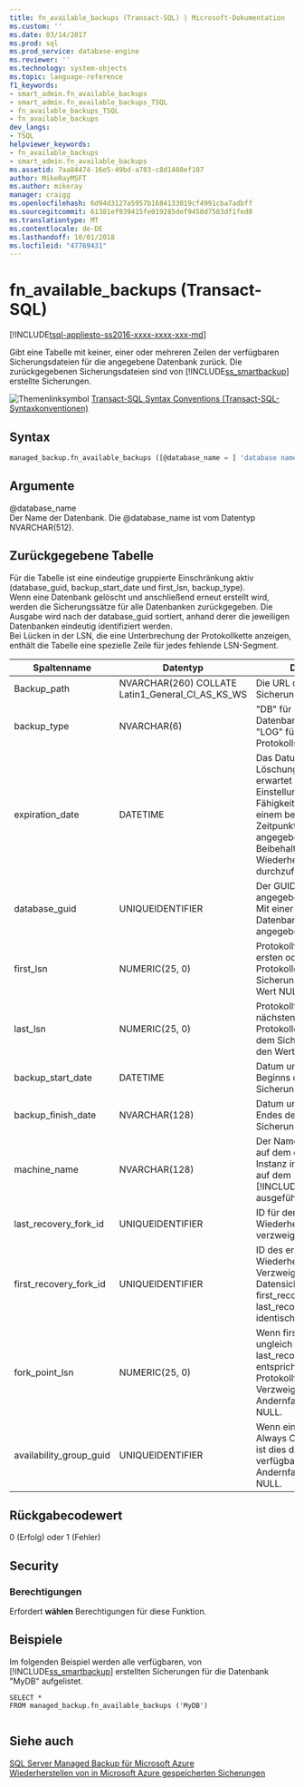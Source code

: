 ```yaml
---
title: fn_available_backups (Transact-SQL) | Microsoft-Dokumentation
ms.custom: ''
ms.date: 03/14/2017
ms.prod: sql
ms.prod_service: database-engine
ms.reviewer: ''
ms.technology: system-objects
ms.topic: language-reference
f1_keywords:
- smart_admin.fn_available_backups
- smart_admin.fn_available_backups_TSQL
- fn_available_backups_TSQL
- fn_available_backups
dev_langs:
- TSQL
helpviewer_keywords:
- fn_available_backups
- smart_admin.fn_available_backups
ms.assetid: 7aa84474-16e5-49bd-a703-c8d1408ef107
author: MikeRayMSFT
ms.author: mikeray
manager: craigg
ms.openlocfilehash: 6d94d3127a5957b1684133019cf4991cba7adbff
ms.sourcegitcommit: 61381ef939415fe019285def9450d7583df1fed0
ms.translationtype: MT
ms.contentlocale: de-DE
ms.lasthandoff: 10/01/2018
ms.locfileid: "47769431"
---
```

# <a name="managedbackupfnavailablebackups-transact-sql"></a>fn_available_backups (Transact-SQL)
[!INCLUDE[tsql-appliesto-ss2016-xxxx-xxxx-xxx-md](../../includes/tsql-appliesto-ss2016-xxxx-xxxx-xxx-md.md)]

  Gibt eine Tabelle mit keiner, einer oder mehreren Zeilen der verfügbaren Sicherungsdateien für die angegebene Datenbank zurück. Die zurückgegebenen Sicherungsdateien sind von [!INCLUDE[ss_smartbackup](../../includes/ss-smartbackup-md.md)] erstellte Sicherungen.  
  
 ![Themenlinksymbol](../../database-engine/configure-windows/media/topic-link.gif "Topic link icon") [Transact-SQL Syntax Conventions (Transact-SQL-Syntaxkonventionen)](../../t-sql/language-elements/transact-sql-syntax-conventions-transact-sql.md)  
  
## <a name="syntax"></a>Syntax  
  
```sql  
managed_backup.fn_available_backups ([@database_name = ] 'database name')  
```  
  
##  <a name="Arguments"></a> Argumente  
 @database_name  
 Der Name der Datenbank. Die @database_name ist vom Datentyp NVARCHAR(512).  
  
## <a name="table-returned"></a>Zurückgegebene Tabelle  
 Für die Tabelle ist eine eindeutige gruppierte Einschränkung aktiv (database_guid, backup_start_date und first_lsn, backup_type).   
Wenn eine Datenbank gelöscht und anschließend erneut erstellt wird, werden die Sicherungssätze für alle Datenbanken zurückgegeben. Die Ausgabe wird nach der database_guid sortiert, anhand derer die jeweiligen Datenbanken eindeutig identifiziert werden.   
Bei Lücken in der LSN, die eine Unterbrechung der Protokollkette anzeigen, enthält die Tabelle eine spezielle Zeile für jedes fehlende LSN-Segment.  
  
|Spaltenname|Datentyp|Description|  
|-----------------|---------------|-----------------|  
|Backup_path|NVARCHAR(260) COLLATE Latin1_General_CI_AS_KS_WS|Die URL der Sicherungsdatei.|  
|backup_type|NVARCHAR(6)|"DB" für Datenbanksicherung; "LOG" für Protokollsicherung|  
|expiration_date|DATETIME|Das Datum, zu dem die Löschung dieser Datei erwartet wird. Diese Einstellung basiert auf der Fähigkeit der Datenbank, zu einem bestimmten Zeitpunkt während der angegebenen Beibehaltungsdauer eine Wiederherstellung durchzuführen.|  
|database_guid|UNIQUEIDENTIFIER|Der GUID-Wert für die angegebene Datenbank.  Mit einer GUID wird eine Datenbank eindeutig angegeben.|  
|first_lsn|NUMERIC(25, 0)|Protokollfolgenummer des ersten oder ältesten Protokolldatensatzes im Sicherungssatz. Kann den Wert NULL haben.|  
|last_lsn|NUMERIC(25, 0)|Protokollfolgenummer des nächsten Protokolldatensatzes nach dem Sicherungssatz. Kann den Wert NULL haben.|  
|backup_start_date|DATETIME|Datum und Uhrzeit des Beginns des Sicherungsvorgangs.|  
|backup_finish_date|NVARCHAR(128)|Datum und Uhrzeit des Endes des Sicherungsvorgangs.|  
|machine_name|NVARCHAR(128)|Der Name des Computers, auf dem die SQL Server-Instanz installiert ist und auf dem [!INCLUDE[ss_smartbackup](../../includes/ss-smartbackup-md.md)] ausgeführt wird.|  
|last_recovery_fork_id|UNIQUEIDENTIFIER|ID für den letzten Wiederherstellungs-verzweigungspunkts.|  
|first_recovery_fork_id|UNIQUEIDENTIFIER|ID des ersten Wiederherstellungs-Verzweigungspunkts. Bei Datensicherungen ist first_recovery_fork_guid mit last_recovery_fork_guid identisch.|  
|fork_point_lsn|NUMERIC(25, 0)|Wenn first_recovery_fork_id ungleich last_recovery_fork_id ist, entspricht dieser Wert der Protokollfolgenummer des Verzweigungspunkts. Andernfalls ist der Wert NULL.|  
|availability_group_guid|UNIQUEIDENTIFIER|Wenn eine Datenbank einer Always On-Datenbank ist, ist dies die GUID der verfügbarkeitsgruppe. Andernfalls ist dieser Wert NULL.|  
  
## <a name="return-code-value"></a>Rückgabecodewert  
 0 (Erfolg) oder 1 (Fehler)  
  
## <a name="security"></a>Security  
  
### <a name="permissions"></a>Berechtigungen  
 Erfordert **wählen** Berechtigungen für diese Funktion.  
  
## <a name="examples"></a>Beispiele  
 Im folgenden Beispiel werden alle verfügbaren, von [!INCLUDE[ss_smartbackup](../../includes/ss-smartbackup-md.md)] erstellten Sicherungen für die Datenbank "MyDB" aufgelistet.  
  
```  
SELECT *   
FROM managed_backup.fn_available_backups ('MyDB')  
  
```  
  
## <a name="see-also"></a>Siehe auch  
 [SQL Server Managed Backup für Microsoft Azure](../../relational-databases/backup-restore/sql-server-managed-backup-to-microsoft-azure.md)   
 [Wiederherstellen von in Microsoft Azure gespeicherten Sicherungen](../../relational-databases/backup-restore/restoring-from-backups-stored-in-microsoft-azure.md)  
  
  
